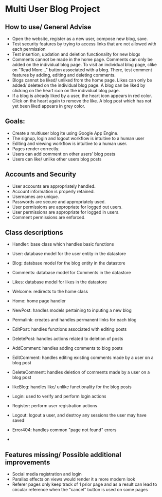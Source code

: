 # Multi User Blog Project

## How to use/ General Advise ##
* Open the website, register as a new user, compose new blog, save.
* Test security features by trying to access links that are not allowed with each permission
* Test insertion, updation and deletion functionality for new blogs
* Comments cannot be made in the home page.  Comments can only be added on the individual blog page.  To visit an individual blog page, clike on "Read More..." button associated with a blog.  There, test comment features by adding, editing and deleting comments.  
* Blogs cannot be liked/ unliked from the home page.  Likes can only be added/ deleted on the individual blog page.  A blog can be liked by clicking on the heart icon on the individual blog page.  
* If a blog is already liked by a user, the heart icon appears in red color.  Click on the heart again to remove the like.  A blog post which has not yet been liked appears in grey color. 

## Goals: ##

* Create a multiuser blog ite using Google App Engine.
* The signup, login and logout workflow is intuitive to a human user
* Editing and viewing workflow is intuitive to a human user.
* Pages render correctly.
* Users can add comment on other users' blog posts
* Users can like/ unlike other users blog posts

## Accounts and Security ##
* User accounts are appropriately handled.
* Account information is properly retained.
* Usernames are unique.
* Passwords are secure and appropriately used.
* User permissions are appropriate for logged out users.
* User permissions are appropriate for logged in users.
* Comment permissions are enforced.


## Class descriptions ##
* Handler:  base class which handles basic functions

* User: database model for the user entity in the datastore
* Blog: database model for the blog entity in the datastore
* Comments: database model for Comments in the datastore
* Likes:  database model for likes in the datastore 

* Welcome: redirects to the home class
* Home: home page handler
* NewPost: handles models pertaining to inputing a new blog
* Permalink: creates and handles permanent links for each blog
* EditPost: handles functions associated with editing posts
* DeletePost:  handles actions related to deletion of posts

* AddComment:  handles adding comments to blog posts
* EditComment:  handles editing existing comments made by a user on a blog post
* DeleteComment:  handles deletion of comments made by a user on a blog post
* likeBlog: handles like/ unlike functionality for the blog posts

* Login:  used to verify and perform login actions
* Register: perform user registration actions
* Logout: logout a user, and destroy any sessions the user may have saved

* Error404: handles common "page not found" errors

* 

## Features missing/ Possible additional improvements ##

* Social media registration and login
* Parallax effects on views would render it a more modern look
* Referer pages only keep track of 1 prior page and as a result can lead to circular reference when the "cancel" button is used on some pages



